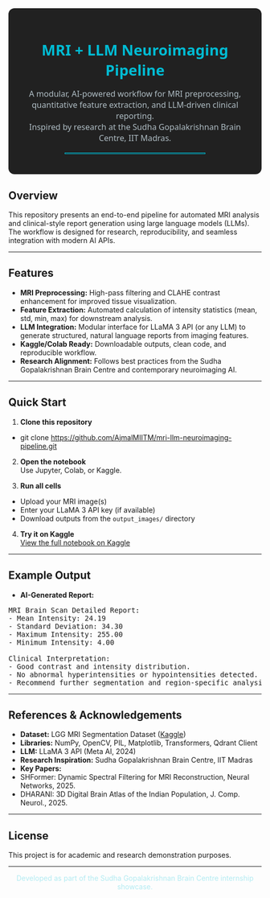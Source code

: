 <div align="center" style="background-color:#212121; color:#e0e0e0; font-family:'Segoe UI', Tahoma, Geneva, Verdana, sans-serif; padding: 22px 20px; border-radius: 12px;">

<h1 style="font-weight: 700; font-size: 2.1em; color:#00bcd4; margin-bottom:14px;">
MRI + LLM Neuroimaging Pipeline
</h1>

<p style="font-size: 1.15em; color:#b0bec5; margin-bottom: 16px;">
A modular, AI-powered workflow for MRI preprocessing, quantitative feature extraction, and LLM-driven clinical reporting.<br>
Inspired by research at the Sudha Gopalakrishnan Brain Centre, IIT Madras.
</p>

<hr style="border: 1.5px solid #00bcd4; width: 60%; margin: 18px auto;"/>

</div>

## Overview

This repository presents an end-to-end pipeline for automated MRI analysis and clinical-style report generation using large language models (LLMs).  
The workflow is designed for research, reproducibility, and seamless integration with modern AI APIs.

---

## Features

- **MRI Preprocessing:** High-pass filtering and CLAHE contrast enhancement for improved tissue visualization.
- **Feature Extraction:** Automated calculation of intensity statistics (mean, std, min, max) for downstream analysis.
- **LLM Integration:** Modular interface for LLaMA 3 API (or any LLM) to generate structured, natural language reports from imaging features.
- **Kaggle/Colab Ready:** Downloadable outputs, clean code, and reproducible workflow.
- **Research Alignment:** Follows best practices from the Sudha Gopalakrishnan Brain Centre and contemporary neuroimaging AI.

---

## Quick Start

1. **Clone this repository**
- git clone https://github.com/AjmalMIITM/mri-llm-neuroimaging-pipeline.git
  
2. **Open the notebook**  
Use Jupyter, Colab, or Kaggle.

3. **Run all cells**  
- Upload your MRI image(s)
- Enter your LLaMA 3 API key (if available)
- Download outputs from the `output_images/` directory

4. **Try it on Kaggle**  
[View the full notebook on Kaggle](https://www.kaggle.com/code/ajmaliitm/implementing-a-multi-modal-neuroimaging-analysis)

---

## Example Output

- **AI-Generated Report:**  
<pre>
MRI Brain Scan Detailed Report:
- Mean Intensity: 24.19
- Standard Deviation: 34.30
- Maximum Intensity: 255.00
- Minimum Intensity: 4.00

Clinical Interpretation:
- Good contrast and intensity distribution.
- No abnormal hyperintensities or hypointensities detected.
- Recommend further segmentation and region-specific analysis.
</pre>

---

## References & Acknowledgements

- **Dataset:** LGG MRI Segmentation Dataset ([Kaggle](https://www.kaggle.com/datasets))
- **Libraries:** NumPy, OpenCV, PIL, Matplotlib, Transformers, Qdrant Client
- **LLM:** LLaMA 3 API (Meta AI, 2024)
- **Research Inspiration:** Sudha Gopalakrishnan Brain Centre, IIT Madras
- **Key Papers:**
 - SHFormer: Dynamic Spectral Filtering for MRI Reconstruction, Neural Networks, 2025.
 - DHARANI: 3D Digital Brain Atlas of the Indian Population, J. Comp. Neurol., 2025.

---

## License

This project is for academic and research demonstration purposes.

---

<div align="center" style="color:#b2ebf2;">
Developed as part of the Sudha Gopalakrishnan Brain Centre internship showcase.
</div>
